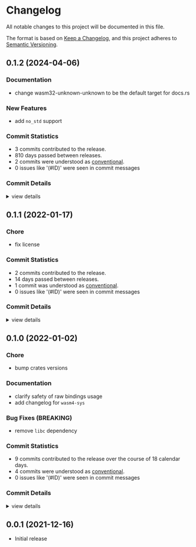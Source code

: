 # Changelog

All notable changes to this project will be documented in this file.

The format is based on [Keep a Changelog](https://keepachangelog.com/en/1.0.0/),
and this project adheres to [Semantic Versioning](https://semver.org/spec/v2.0.0.html).

## 0.1.2 (2024-04-06)

### Documentation

 - <csr-id-5baa652f0e98c17df295db8043bde90a3766f84a/> change wasm32-unknown-unknown to be the default target for docs.rs

### New Features

 - <csr-id-ff7957dfe5065a0e738ec2feb7e8e305fe2e30a5/> add `no_std` support

### Commit Statistics

<csr-read-only-do-not-edit/>

 - 3 commits contributed to the release.
 - 810 days passed between releases.
 - 2 commits were understood as [conventional](https://www.conventionalcommits.org).
 - 0 issues like '(#ID)' were seen in commit messages

### Commit Details

<csr-read-only-do-not-edit/>

<details><summary>view details</summary>

 * **Uncategorized**
    - Release wasm4-sys v0.1.2 ([`3fd2b4b`](https://github.com/zetanumbers/wasm4-rs/commit/3fd2b4bdd62729b25876391355be139314e43f85))
    - Change wasm32-unknown-unknown to be the default target for docs.rs ([`5baa652`](https://github.com/zetanumbers/wasm4-rs/commit/5baa652f0e98c17df295db8043bde90a3766f84a))
    - Add `no_std` support ([`ff7957d`](https://github.com/zetanumbers/wasm4-rs/commit/ff7957dfe5065a0e738ec2feb7e8e305fe2e30a5))
</details>

## 0.1.1 (2022-01-17)

<csr-id-7e163bdedd898202b4009fd19a79e286592174a0/>

### Chore

 - <csr-id-7e163bdedd898202b4009fd19a79e286592174a0/> fix license

### Commit Statistics

<csr-read-only-do-not-edit/>

 - 2 commits contributed to the release.
 - 14 days passed between releases.
 - 1 commit was understood as [conventional](https://www.conventionalcommits.org).
 - 0 issues like '(#ID)' were seen in commit messages

### Commit Details

<csr-read-only-do-not-edit/>

<details><summary>view details</summary>

 * **Uncategorized**
    - Release wasm4-sys v0.1.1, wasm4-impl v0.1.1, wasm4 v0.1.1 ([`9587707`](https://github.com/zetanumbers/wasm4-rs/commit/958770778205fcf22318ffb4a25dc359baa0513a))
    - Fix license ([`7e163bd`](https://github.com/zetanumbers/wasm4-rs/commit/7e163bdedd898202b4009fd19a79e286592174a0))
</details>

## 0.1.0 (2022-01-02)

<csr-id-2c68e023407205b7bb4f10a8111e9e78e368bbab/>

### Chore

 - <csr-id-2c68e023407205b7bb4f10a8111e9e78e368bbab/> bump crates versions

### Documentation

 - <csr-id-51563be95e0af934663ef55c4ea9192267f9d004/> clarify safety of raw bindings usage
 - <csr-id-030105e7e6e05165d6cb6a7574e0e3eaebe4fad1/> add changelog for `wasm4-sys`

### Bug Fixes (BREAKING)

 - <csr-id-6ced143e05815ebe858f1d8c20b4ac035f165c6c/> remove `libc` dependency

### Commit Statistics

<csr-read-only-do-not-edit/>

 - 9 commits contributed to the release over the course of 18 calendar days.
 - 4 commits were understood as [conventional](https://www.conventionalcommits.org).
 - 0 issues like '(#ID)' were seen in commit messages

### Commit Details

<csr-read-only-do-not-edit/>

<details><summary>view details</summary>

 * **Uncategorized**
    - Release wasm4-sys v0.1.0, wasm4 v0.0.3 ([`9a8c498`](https://github.com/zetanumbers/wasm4-rs/commit/9a8c498c6ebff2e2a2520a74defaf407fc39f36f))
    - Regenerate and adjust changelog ([`ceaee04`](https://github.com/zetanumbers/wasm4-rs/commit/ceaee049373326d74f9fffe14f9b7d13e87cc69e))
    - Bump crates versions ([`2c68e02`](https://github.com/zetanumbers/wasm4-rs/commit/2c68e023407205b7bb4f10a8111e9e78e368bbab))
    - Remove `libc` dependency ([`6ced143`](https://github.com/zetanumbers/wasm4-rs/commit/6ced143e05815ebe858f1d8c20b4ac035f165c6c))
    - Clarify safety of raw bindings usage ([`51563be`](https://github.com/zetanumbers/wasm4-rs/commit/51563be95e0af934663ef55c4ea9192267f9d004))
    - Add changelog for `wasm4-sys` ([`030105e`](https://github.com/zetanumbers/wasm4-rs/commit/030105e7e6e05165d6cb6a7574e0e3eaebe4fad1))
    - Release 0.0.1 ([`0090ea9`](https://github.com/zetanumbers/wasm4-rs/commit/0090ea907b415a9a7e1034926ec6ac24c10ab938))
    - Prepare manifest for publish ([`3b31a1e`](https://github.com/zetanumbers/wasm4-rs/commit/3b31a1ed6f3a3f1b6f00b6f2539b8ca8a2ea3a3a))
    - Implement sys bindings; Implement sound module ([`babbc6d`](https://github.com/zetanumbers/wasm4-rs/commit/babbc6dd6a0aa4e438dd490d639f98f2add2f9d8))
</details>

## 0.0.1 (2021-12-16)

 - Initial release

